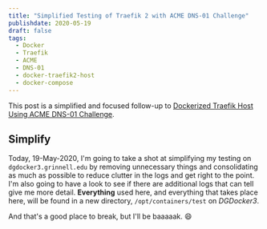 ```yaml
---
title: "Simplified Testing of Traefik 2 with ACME DNS-01 Challenge"
publishdate: 2020-05-19
draft: false
tags:
  - Docker
  - Traefik
  - ACME
  - DNS-01
  - docker-traefik2-host
  - docker-compose
---
```


This post is a simplified and focused follow-up to [Dockerized Traefik Host Using ACME DNS-01 Challenge](en/posts/071-dockerized-traefik-using-acme-dns-01/).

## Simplify

Today, 19-May-2020, I'm going to take a shot at simplifying my testing on `dgdocker3.grinnell.edu` by removing unnecessary things and consolidating as much as possible to reduce clutter in the logs and get right to the point. I'm also going to have a look to see if there are additional logs that can tell give me more detail.  **Everything** used here, and everything that takes place here, will be found in a new directory, `/opt/containers/test` on _DGDocker3_.

And that's a good place to break, but I'll be baaaaak. :smile:
